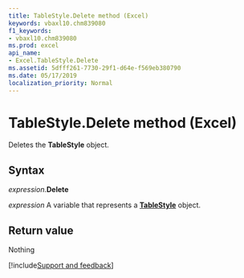 ```yaml
---
title: TableStyle.Delete method (Excel)
keywords: vbaxl10.chm839080
f1_keywords:
- vbaxl10.chm839080
ms.prod: excel
api_name:
- Excel.TableStyle.Delete
ms.assetid: 5dfff261-7730-29f1-d64e-f569eb380790
ms.date: 05/17/2019
localization_priority: Normal
---
```



# TableStyle.Delete method (Excel)

Deletes the **TableStyle** object.


## Syntax

_expression_.**Delete**

_expression_ A variable that represents a **[TableStyle](Excel.TableStyle.md)** object.


## Return value

Nothing




[!include[Support and feedback](~/includes/feedback-boilerplate.md)]